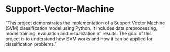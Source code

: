 # Support-Vector-Machine
“This project demonstrates the implementation of a Support Vector Machine (SVM) classification model using Python. It includes data preprocessing, model training, evaluation and visualization of results. The goal of this project is to understand how SVM works and how it can be applied for classification problems.”
